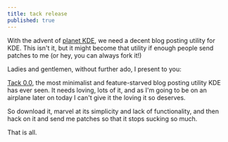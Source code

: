 ```yaml
---
title: tack release
published: true
---
```


With the advent of [planet KDE][], we need a decent blog posting utility
for KDE. This isn't it, but it might become that utility if enough
people send patches to me (or hey, you can always fork it!)

Ladies and gentlemen, without further ado, I present to you:

[Tack 0.0][], the most minimalist and feature-starved blog posting
utility KDE has ever seen. It needs loving, lots of it, and as I'm going
to be on an airplane later on today I can't give it the loving it so
deserves.

So download it, marvel at its simplicity and lack of functionality, and
then hack on it and send me patches so that it stops sucking so much.

That is all.

  [planet KDE]: http://planetkde.org/
  [Tack 0.0]: http://c133.org/files/tack-0.0.tar.bz2
